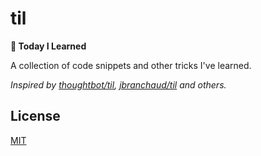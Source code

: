 # til
**📝 Today I Learned**

A collection of code snippets and other tricks I've learned.

_Inspired by [thoughtbot/til](https://github.com/thoughtbot/til), [jbranchaud/til](https://github.com/jbranchaud/til) and others._

## License

[MIT](LICENSE)
